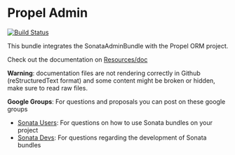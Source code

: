 Propel Admin
============

[![Build Status](https://secure.travis-ci.org/sonata-project/SonataPropelAdminBundle.png?branch=master)](http://travis-ci.org/sonata-project/SonataPropelAdminBundle)

This bundle integrates the SonataAdminBundle with the Propel ORM project.

Check out the documentation on [Resources/doc](https://github.com/sonata-project/SonataPropelAdminBundle/tree/master/Resources/doc)

**Warning**: documentation files are not rendering correctly in Github (reStructuredText format)
and some content might be broken or hidden, make sure to read raw files.

**Google Groups**: For questions and proposals you can post on these google groups

* [Sonata Users](https://groups.google.com/group/sonata-users): For questions on how to use Sonata bundles on your project
* [Sonata Devs](https://groups.google.com/group/sonata-devs): For questions regarding the development of Sonata bundles